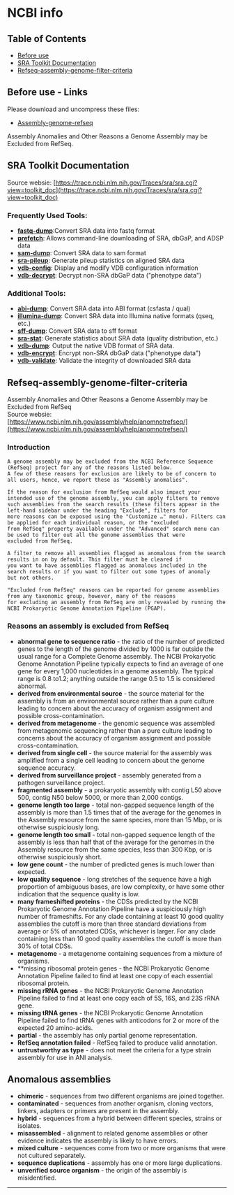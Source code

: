# NCBI info

## Table of Contents
<!-- START doctoc generated TOC please keep comment here to allow auto update -->
<!-- DON'T EDIT THIS SECTION, INSTEAD RE-RUN doctoc TO UPDATE -->
- [Before use](#before-use)
- [SRA Toolkit Documentation](#SRA-Toolkit-Documentation)
- [Refseq-assembly-genome-filter-criteria](#Refseq-assembly-genome-filter-criteria)


<!-- END doctoc generated TOC please keep comment here to allow auto update -->

## Before use - Links
Please download and uncompress these files:
- [Assembly-genome-refseq](https://www.ncbi.nlm.nih.gov/assembly/help/anomnotrefseq/)<br>
<p align="left">Assembly Anomalies and Other Reasons a Genome Assembly may be Excluded from RefSeq.</p>

## SRA Toolkit Documentation
Source websie: [https://trace.ncbi.nlm.nih.gov/Traces/sra/sra.cgi?view=toolkit_doc](https://trace.ncbi.nlm.nih.gov/Traces/sra/sra.cgi?view=toolkit_doc)
### Frequently Used Tools:
- **[fastq-dump](https://trace.ncbi.nlm.nih.gov/Traces/sra/sra.cgi?view=toolkit_doc&f=fastq-dump)**:Convert SRA data into fastq format
- **[prefetch](https://trace.ncbi.nlm.nih.gov/Traces/sra/sra.cgi?view=toolkit_doc&f=prefetch)**: Allows command-line downloading of SRA, dbGaP, and ADSP data
- **[sam-dump](https://trace.ncbi.nlm.nih.gov/Traces/sra/sra.cgi?view=toolkit_doc&f=sam-dump)**: Convert SRA data to sam format
- **[sra-pileup](https://trace.ncbi.nlm.nih.gov/Traces/sra/sra.cgi?view=toolkit_doc&f=sra-pileup)**: Generate pileup statistics on aligned SRA data
- **[vdb-config](https://trace.ncbi.nlm.nih.gov/Traces/sra/sra.cgi?view=toolkit_doc&f=vdb-config)**: Display and modify VDB configuration information
- **[vdb-decrypt](https://trace.ncbi.nlm.nih.gov/Traces/sra/sra.cgi?view=toolkit_doc&f=vdb-decrypt)**: Decrypt non-SRA dbGaP data ("phenotype data")
### Additional Tools:
- **[abi-dump](https://trace.ncbi.nlm.nih.gov/Traces/sra/sra.cgi?view=toolkit_doc&f=abi-dump)**: Convert SRA data into ABI format (csfasta / qual)
- **[illumina-dump](https://trace.ncbi.nlm.nih.gov/Traces/sra/sra.cgi?view=toolkit_doc&f=illumina-dump)**: Convert SRA data into Illumina native formats (qseq, etc.)
- **[sff-dump](https://trace.ncbi.nlm.nih.gov/Traces/sra/sra.cgi?view=toolkit_doc&f=sff-dump)**: Convert SRA data to sff format
- **[sra-stat](https://trace.ncbi.nlm.nih.gov/Traces/sra/sra.cgi?view=toolkit_doc&f=sra-stat)**: Generate statistics about SRA data (quality distribution, etc.)
- **[vdb-dump](https://trace.ncbi.nlm.nih.gov/Traces/sra/sra.cgi?view=toolkit_doc&f=vdb-dump)**: Output the native VDB format of SRA data.
- **[vdb-encrypt](https://trace.ncbi.nlm.nih.gov/Traces/sra/sra.cgi?view=toolkit_doc&f=vdb-encrypt)**: Encrypt non-SRA dbGaP data ("phenotype data")
- **[vdb-validate](https://trace.ncbi.nlm.nih.gov/Traces/sra/sra.cgi?view=toolkit_doc&f=vdb-validate)**: Validate the integrity of downloaded SRA data

## Refseq-assembly-genome-filter-criteria
Assembly Anomalies and Other Reasons a Genome Assembly may be Excluded from RefSeq<br>
Source websie: [https://www.ncbi.nlm.nih.gov/assembly/help/anomnotrefseq/](https://www.ncbi.nlm.nih.gov/assembly/help/anomnotrefseq/)<br>
### Introduction
```
A genome assembly may be excluded from the NCBI Reference Sequence (RefSeq) project for any of the reasons listed below. 
A few of these reasons for exclusion are likely to be of concern to all users, hence, we report these as "Assembly anomalies".

If the reason for exclusion from RefSeq would also impact your intended use of the genome assembly, you can apply filters to remove 
such assemblies from the search results (these filters appear in the left-hand sidebar under the heading "Exclude", filters for 
more reasons can be exposed using the "Customize …" menu). Filters can be applied for each individual reason, or the "excluded 
from RefSeq" property available under the "Advanced" search menu can be used to filter out all the genome assemblies that were 
excluded from RefSeq.

A filter to remove all assemblies flagged as anomalous from the search results in on by default. This filter must be cleared if 
you want to have assemblies flagged as anomalous included in the search results or if you want to filter out some types of anomaly 
but not others.

"Excluded from RefSeq" reasons can be reported for genome assemblies from any taxonomic group, however, many of the reasons 
for excluding an assembly from RefSeq are only revealed by running the NCBI Prokaryotic Genome Annotation Pipeline (PGAP).
```
### Reasons an assembly is excluded from RefSeq
- **abnormal gene to sequence ratio** - the ratio of the number of predicted genes to the length of the genome divided by 1000 is far outside the usual range for a Complete Genome assembly. The NCBI Prokaryotic Genome Annotation Pipeline typically expects to find an average of one gene for every 1,000 nucleotides in a genome assembly. The typical range is 0.8 to1.2; anything outside the range 0.5 to 1.5 is considered abnormal.
- **derived from environmental source** - the source material for the assembly is from an environmental source rather than a pure culture leading to concern about the accuracy of organism assignment and possible cross-contamination.
- **derived from metagenome** - the genomic sequence was assembled from metagenomic sequencing rather than a pure culture leading to concerns about the accuracy of organism assignment and possible cross-contamination.
- **derived from single cell** - the source material for the assembly was amplified from a single cell leading to concern about the genome sequence accuracy.
- **derived from surveillance project** - assembly generated from a pathogen surveillance project.
- **fragmented assembly** - a prokaryotic assembly with contig L50 above 500, contig N50 below 5000, or more than 2,000 contigs.
- **genome length too large** - total non-gapped sequence length of the assembly is more than 1.5 times that of the average for the genomes in the Assembly resource from the same species, more than 15 Mbp, or is otherwise suspiciously long.
- **genome length too small** - total non-gapped sequence length of the assembly is less than half that of the average for the genomes in the Assembly resource from the same species, less than 300 Kbp, or is otherwise suspiciously short.
- **low gene count** - the number of predicted genes is much lower than expected.
- **low quality sequence** - long stretches of the sequence have a high proportion of ambiguous bases, are low complexity, or have some other indication that the sequence quality is low.
- **many frameshifted proteins** - the CDSs predicted by the NCBI Prokaryotic Genome Annotation Pipeline have a suspiciously high number of frameshifts. For any clade containing at least 10 good quality assemblies the cutoff is more than three standard deviations from average or 5% of annotated CDSs, whichever is larger. For any clade containing less than 10 good quality assemblies the cutoff is more than 30% of total CDSs.
- **metagenome** - a metagenome containing sequences from a mixture of organisms.
- **missing ribosomal protein genes - the NCBI Prokaryotic Genome Annotation Pipeline failed to find at least one copy of each essential ribosomal protein.
- **missing rRNA genes** - the NCBI Prokaryotic Genome Annotation Pipeline failed to find at least one copy each of 5S, 16S, and 23S rRNA gene.
- **missing tRNA genes** - the NCBI Prokaryotic Genome Annotation Pipeline failed to find tRNA genes with anticodons for 2 or more of the expected 20 amino-acids.
- **partial** - the assembly has only partial genome representation.
- **RefSeq annotation failed** - RefSeq failed to produce valid annotation.
- **untrustworthy as type** - does not meet the criteria for a type strain assembly for use in ANI analysis.
## Anomalous assemblies
- **chimeric** - sequences from two different organisms are joined together.
- **contaminated** - sequences from another organism, cloning vectors, linkers, adapters or primers are present in the assembly.
- **hybrid** - sequences from a hybrid between different species, strains or isolates.
- **misassembled** - alignment to related genome assemblies or other evidence indicates the assembly is likely to have errors.
- **mixed culture** - sequences come from two or more organisms that were not cultured separately.
- **sequence duplications** - assembly has one or more large duplications.
- **unverified source organism** - the origin of the assembly is misidentified.
***
